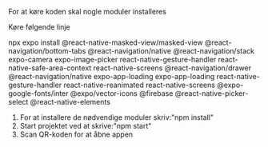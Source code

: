 For at køre koden skal nogle moduler installeres

Køre følgende linje

npx expo install @react-native-masked-view/masked-view @react-navigation/bottom-tabs @react-navigation/native @react-navigation/stack expo-camera expo-image-picker react-native-gesture-handler react-native-safe-area-context react-native-screens @react-navigation/drawer @react-navigation/native expo-app-loading expo-app-loading react-native-gesture-handler react-native-reanimated react-native-screens @expo-google-fonts/inter @expo/vector-icons @firebase @react-native-picker-select @react-native-elements


1. For at installere de nødvendige moduler skriv:"npm install" 
2. Start projektet ved at skrive:"npm start"
3. Scan QR-koden for at åbne appen
